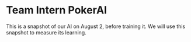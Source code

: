# Team Intern PokerAI

This is a snapshot of our AI on August 2, before training it. We will use this snapshot to measure its learning.